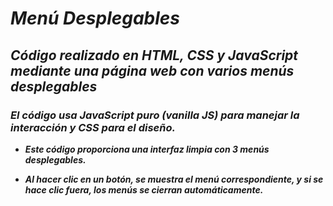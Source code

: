 # **_Menú Desplegables_**

## **_Código realizado en HTML, CSS y JavaScript mediante una página web con varios menús desplegables_**

### **_El código usa JavaScript puro (vanilla JS) para manejar la interacción y CSS para el diseño._**

- **_Este código proporciona una interfaz limpia con 3 menús desplegables._**
  
- **_Al hacer clic en un botón, se muestra el menú correspondiente, y si se hace clic fuera, los menús se cierran automáticamente._**
